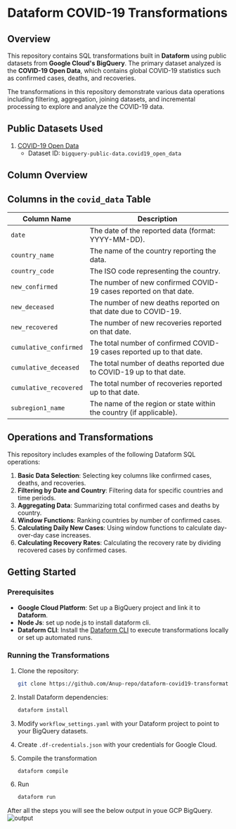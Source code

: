 # Dataform COVID-19 Transformations

## Overview
This repository contains SQL transformations built in **Dataform** using public datasets from **Google Cloud's BigQuery**. The primary dataset analyzed is the **COVID-19 Open Data**, which contains global COVID-19 statistics such as confirmed cases, deaths, and recoveries.

The transformations in this repository demonstrate various data operations including filtering, aggregation, joining datasets, and incremental processing to explore and analyze the COVID-19 data.

## Public Datasets Used
1. [COVID-19 Open Data](https://console.cloud.google.com/marketplace/product/bigquery-public-datasets/covid19-open-data)
   - Dataset ID: `bigquery-public-data.covid19_open_data`

## Column Overview

## Columns in the `covid_data` Table

| Column Name         | Description                                                             
|---------------------|-------------------------------------------------------------------------
| `date`              | The date of the reported data (format: YYYY-MM-DD).                    
| `country_name`      | The name of the country reporting the data.                             
| `country_code`      | The ISO code representing the country.                                  
| `new_confirmed`     | The number of new confirmed COVID-19 cases reported on that date.      
| `new_deceased`      | The number of new deaths reported on that date due to COVID-19.        
| `new_recovered`     | The number of new recoveries reported on that date.                    
| `cumulative_confirmed` | The total number of confirmed COVID-19 cases reported up to that date.
| `cumulative_deceased` | The total number of deaths reported due to COVID-19 up to that date.  
| `cumulative_recovered` | The total number of recoveries reported up to that date.             
| `subregion1_name`       | The name of the region or state within the country (if applicable).          

## Operations and Transformations

This repository includes examples of the following Dataform SQL operations:
1. **Basic Data Selection**: Selecting key columns like confirmed cases, deaths, and recoveries.
2. **Filtering by Date and Country**: Filtering data for specific countries and time periods.
3. **Aggregating Data**: Summarizing total confirmed cases and deaths by country.
4. **Window Functions**: Ranking countries by number of confirmed cases.
5. **Calculating Daily New Cases**: Using window functions to calculate day-over-day case increases.
6. **Calculating Recovery Rates**: Calculating the recovery rate by dividing recovered cases by confirmed cases.

## Getting Started

### Prerequisites
- **Google Cloud Platform**: Set up a BigQuery project and link it to **Dataform**.
- **Node Js**: set up node.js to install dataform cli.
- **Dataform CLI**: Install the [Dataform CLI](https://docs.dataform.co/guides/getting-started) to execute transformations locally or set up automated runs.

### Running the Transformations
1. Clone the repository:
   ```bash
   git clone https://github.com/Anup-repo/dataform-covid19-transformations.git
2. Install Dataform dependencies:
   ```bash
   dataform install

3. Modify ```workflow_settings.yaml``` with your Dataform project to point to your BigQuery datasets.

4. Create ```.df-credentials.json``` with your credentials for Google Cloud.

5. Compile the transformation
   ```bash
   dataform compile

6. Run
   ```bash
   dataform run

After all the steps you will see the below output in youe GCP BigQuery.
![output](image.png)
